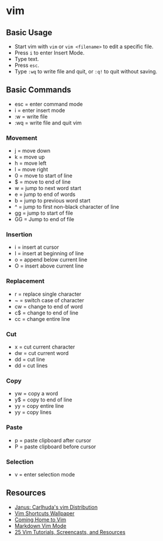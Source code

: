 # vim

## Basic Usage

* Start vim with `vim` or `vim <filename>` to edit a specific file.
* Press `i` to enter Insert Mode.
* Type text.
* Press `esc`.
* Type `:wq` to write file and quit, or `:q!` to quit without saving. 

## Basic Commands

* esc = enter command mode 
* i = enter insert mode
* :w = write file
* :wq = write file and quit vim

### Movement

* j = move down
* k = move up
* h = move left
* l = move right
* 0 = move to start of line
* $ = move to end of line
* w = jump to next word start 
* e = jump to end of words
* b = jump to previous word start
* ^ = jump to first non-black character of line 
* gg = jump to start of file
* GG = Jump to end of file

### Insertion

* i = insert at cursor
* I = insert at beginning of line
* o = append below current line
* O = insert above current line

### Replacement

* r = replace single character
* ~ = switch case of character
* cw = change to end of word
* c$ = change to end of line
* cc = change entire line

### Cut

* x = cut current character
* dw = cut current word
* dd = cut line
* <number>dd = cut <number> lines

### Copy

* yw = copy a word
* y$ = copy to end of line
* yy = copy entire line
* <number>yy = copy <number> lines

### Paste

* p = paste clipboard after cursor
* P = paste clipboard before cursor

### Selection

* v = enter selection mode

## Resources

* [Janus: Carlhuda's vim Distribution](https://github.com/carlhuda/janus)
* [Vim Shortcuts
Wallpaper](http://naleid.com/blog/2010/10/04/vim-movement-shortcuts-wallpaper/)
* [Coming Home to
Vim](http://stevelosh.com/blog/2010/09/coming-home-to-vim/)
* [Markdown Vim Mode](http://plasticboy.com/markdown-vim-mode/)
* [25 Vim Tutorials, Screencasts, and Resources](http://net.tutsplus.com/articles/web-roundups/25-vim-tutorials-screencasts-and-resources/)



